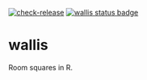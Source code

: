 [![check-release](https://github.com/MHenderson/wallis/actions/workflows/check-release.yml/badge.svg)](https://github.com/MHenderson/wallis/actions/workflows/check-release.yml/badge.svg)
[![wallis status badge](https://mhenderson.r-universe.dev/badges/wallis)](https://mhenderson.r-universe.dev/wallis)

# wallis

Room squares in R.
